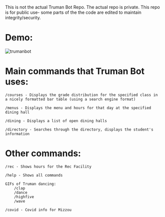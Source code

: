 This is not the actual Truman Bot Repo. The actual repo is private. This repo is for public use- some parts of the the code are edited to maintain integrity/security.

# Demo:
![trumanbot](https://user-images.githubusercontent.com/63619126/209785043-77fa2bef-5421-4929-a169-5c9a1c7eb384.gif)

# Main commands that Truman Bot uses:

    /courses - Displays the grade distribution for the specified class in a nicely formatted bar table (using a search engine format)

    /menus - Displays the menu and hours for that day at the specified dining hall

    /dining - Displays a list of open dining halls

    /directory - Searches through the directory, displays the student's information

# Other commands:

    /rec - Shows hours for the Rec Facility

    /help - Shows all commands
        
    GIFs of Truman dancing:
        /clap
        /dance
        /highfive
        /wave

    /covid - Covid info for Mizzou
